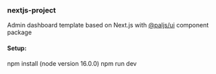 ### nextjs-project 

Admin dashboard template based on Next.js with [@paljs/ui](https://github.com/paljs/ui) component package

#### Setup:

npm  install  (node version 16.0.0)
npm run  dev
